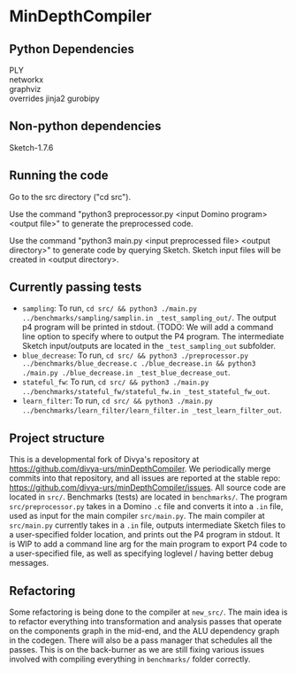 # MinDepthCompiler

## Python Dependencies
PLY  
networkx  
graphviz  
overrides 
jinja2 
gurobipy

## Non-python dependencies
Sketch-1.7.6

## Running the code

Go to the src directory ("cd src").

Use the command "python3 preprocessor.py \<input Domino program\> \<output file\>" to generate the preprocessed code.    

Use the command "python3 main.py \<input preprocessed file\> \<output directory\>" to generate code by querying Sketch. Sketch input files will be created in \<output directory\>.

## Currently passing tests

 - `sampling`: To run, `cd src/ && python3 ./main.py ../benchmarks/sampling/samplin.in _test_sampling_out/`. The output p4 program will be printed in stdout. (TODO: We will add a command line option to specify where to output the P4 program. The intermediate Sketch input/outputs are located in the `_test_sampling_out` subfolder.
 - `blue_decrease`: To run, `cd src/ && python3 ./preprocessor.py ../benchmarks/blue_decrease.c ./blue_decrease.in && python3 ./main.py ./blue_decrease.in _test_blue_decrease_out`. 
 - `stateful_fw`: To run, `cd src/ && python3 ./main.py ../benchmarks/stateful_fw/stateful_fw.in _test_stateful_fw_out`.
 - `learn_filter`: To run, `cd src/ && python3 ./main.py ../benchmarks/learn_filter/learn_filter.in _test_learn_filter_out`.

## Project structure
This is a developmental fork of Divya's repository at https://github.com/divya-urs/minDepthCompiler. We periodically merge commits into that repository, and all issues are reported at the stable repo: https://github.com/divya-urs/minDepthCompiler/issues. All source code are located in `src/`. Benchmarks (tests) are located in `benchmarks/`. The program `src/preprocessor.py` takes in a Domino `.c` file and converts it into a `.in` file, used as input for the main compiler `src/main.py`. The main compiler at `src/main.py` currently takes in a `.in` file, outputs intermediate Sketch files to a user-specified folder location, and prints out the P4 program in stdout. It is WIP to add a command line arg for the main program to export P4 code to a user-specified file, as well as specifying loglevel / having better debug messages.

## Refactoring
Some refactoring is being done to the compiler at `new_src/`. The main idea is to refactor everything into transformation and analysis passes that operate on the components graph in the mid-end, and the ALU dependency graph in the codegen. There will also be a pass manager that schedules all the passes. This is on the back-burner as we are still fixing various issues involved with compiling everything in `benchmarks/` folder correctly.

